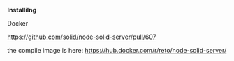 **Installilng**

Docker

https://github.com/solid/node-solid-server/pull/607

the compile image is here: https://hub.docker.com/r/reto/node-solid-server/

